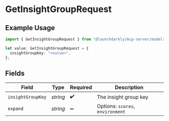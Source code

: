 # GetInsightGroupRequest

## Example Usage

```typescript
import { GetInsightGroupRequest } from "@launchdarkly/mcp-server/models/operations";

let value: GetInsightGroupRequest = {
  insightGroupKey: "<value>",
};
```

## Fields

| Field                            | Type                             | Required                         | Description                      |
| -------------------------------- | -------------------------------- | -------------------------------- | -------------------------------- |
| `insightGroupKey`                | *string*                         | :heavy_check_mark:               | The insight group key            |
| `expand`                         | *string*                         | :heavy_minus_sign:               | Options: `scores`, `environment` |